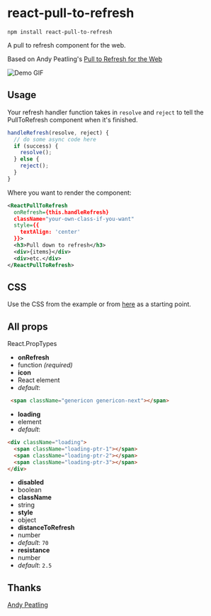 # react-pull-to-refresh

`npm install react-pull-to-refresh`

A pull to refresh component for the web.

Based on Andy Peatling's [Pull to Refresh for the Web](https://github.com/apeatling/web-pull-to-refresh)

![Demo GIF](https://github.com/bryaneaton13/react-pull-to-refresh/blob/master/docs/demo.gif)

## Usage

Your refresh handler function takes in `resolve` and `reject` to tell the PullToRefresh component when it's finished.

```javascript
handleRefresh(resolve, reject) {
  // do some async code here
  if (success) {
    resolve();
  } else {
    reject();
  }
}

```

Where you want to render the component:

```xml
<ReactPullToRefresh
  onRefresh={this.handleRefresh}
  className="your-own-class-if-you-want"
  style={{
    textAlign: 'center'
  }}>
  <h3>Pull down to refresh</h3>
  <div>{items}</div>
  <div>etc.</div>
</ReactPullToRefresh>
```



## CSS
Use the CSS from the example or from [here](https://github.com/apeatling/web-pull-to-refresh) as a starting point.


## All props

React.PropTypes

- **onRefresh**
 - function *(required)*
- **icon**
 - React element
 - *default*:
```html
 <span className="genericon genericon-next"></span>
```
- **loading**
 - element
 - *default*:
```html
<div className="loading">
  <span className="loading-ptr-1"></span>
  <span className="loading-ptr-2"></span>
  <span className="loading-ptr-3"></span>
</div>
```
- **disabled**
 - boolean
- **className**
 - string
- **style**
 - object
- **distanceToRefresh**
 - number
 - *default*: `70`
- **resistance**
 - number
 - *default*: `2.5`

## Thanks
[Andy Peatling](http://apeatling.com/)
